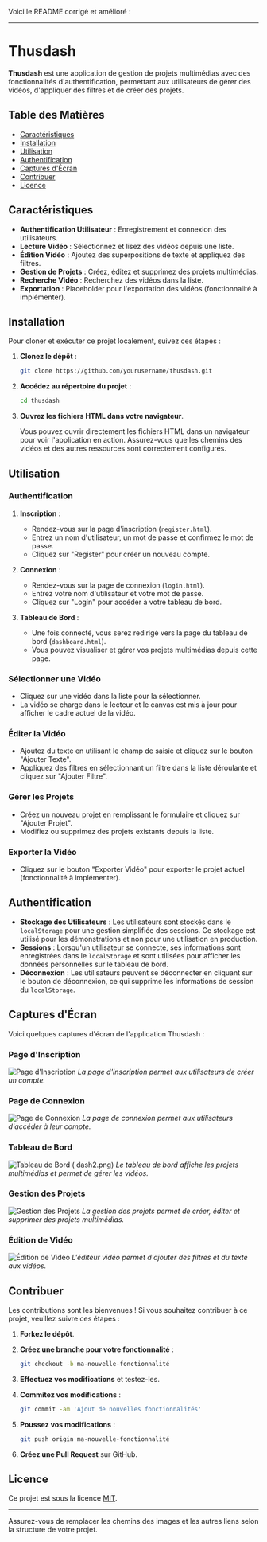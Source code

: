Voici le README corrigé et amélioré :

---

# Thusdash

**Thusdash** est une application de gestion de projets multimédias avec des fonctionnalités d'authentification, permettant aux utilisateurs de gérer des vidéos, d'appliquer des filtres et de créer des projets.

## Table des Matières

- [Caractéristiques](#caractéristiques)
- [Installation](#installation)
- [Utilisation](#utilisation)
- [Authentification](#authentification)
- [Captures d'Écran](#captures-décran)
- [Contribuer](#contribuer)
- [Licence](#licence)

## Caractéristiques

- **Authentification Utilisateur** : Enregistrement et connexion des utilisateurs.
- **Lecture Vidéo** : Sélectionnez et lisez des vidéos depuis une liste.
- **Édition Vidéo** : Ajoutez des superpositions de texte et appliquez des filtres.
- **Gestion de Projets** : Créez, éditez et supprimez des projets multimédias.
- **Recherche Vidéo** : Recherchez des vidéos dans la liste.
- **Exportation** : Placeholder pour l'exportation des vidéos (fonctionnalité à implémenter).

## Installation

Pour cloner et exécuter ce projet localement, suivez ces étapes :

1. **Clonez le dépôt** :

   ```bash
   git clone https://github.com/yourusername/thusdash.git
   ```

2. **Accédez au répertoire du projet** :

   ```bash
   cd thusdash
   ```

3. **Ouvrez les fichiers HTML dans votre navigateur**.

   Vous pouvez ouvrir directement les fichiers HTML dans un navigateur pour voir l'application en action. Assurez-vous que les chemins des vidéos et des autres ressources sont correctement configurés.

## Utilisation

### Authentification

1. **Inscription** :
   - Rendez-vous sur la page d'inscription (`register.html`).
   - Entrez un nom d'utilisateur, un mot de passe et confirmez le mot de passe.
   - Cliquez sur "Register" pour créer un nouveau compte.

2. **Connexion** :
   - Rendez-vous sur la page de connexion (`login.html`).
   - Entrez votre nom d'utilisateur et votre mot de passe.
   - Cliquez sur "Login" pour accéder à votre tableau de bord.

3. **Tableau de Bord** :
   - Une fois connecté, vous serez redirigé vers la page du tableau de bord (`dashboard.html`).
   - Vous pouvez visualiser et gérer vos projets multimédias depuis cette page.

### Sélectionner une Vidéo

- Cliquez sur une vidéo dans la liste pour la sélectionner.
- La vidéo se charge dans le lecteur et le canvas est mis à jour pour afficher le cadre actuel de la vidéo.

### Éditer la Vidéo

- Ajoutez du texte en utilisant le champ de saisie et cliquez sur le bouton "Ajouter Texte".
- Appliquez des filtres en sélectionnant un filtre dans la liste déroulante et cliquez sur "Ajouter Filtre".

### Gérer les Projets

- Créez un nouveau projet en remplissant le formulaire et cliquez sur "Ajouter Projet".
- Modifiez ou supprimez des projets existants depuis la liste.

### Exporter la Vidéo

- Cliquez sur le bouton "Exporter Vidéo" pour exporter le projet actuel (fonctionnalité à implémenter).

## Authentification

- **Stockage des Utilisateurs** : Les utilisateurs sont stockés dans le `localStorage` pour une gestion simplifiée des sessions. Ce stockage est utilisé pour les démonstrations et non pour une utilisation en production.
- **Sessions** : Lorsqu'un utilisateur se connecte, ses informations sont enregistrées dans le `localStorage` et sont utilisées pour afficher les données personnelles sur le tableau de bord.
- **Déconnexion** : Les utilisateurs peuvent se déconnecter en cliquant sur le bouton de déconnexion, ce qui supprime les informations de session du `localStorage`.

## Captures d'Écran

Voici quelques captures d'écran de l'application Thusdash :

### Page d'Inscription

![Page d'Inscription](./asset/register.png)
*La page d'inscription permet aux utilisateurs de créer un compte.*

### Page de Connexion

![Page de Connexion](./asset/login.png)
*La page de connexion permet aux utilisateurs d'accéder à leur compte.*

### Tableau de Bord

![Tableau de Bord](./asset/dash.png ) ( dash2.png)
*Le tableau de bord affiche les projets multimédias et permet de gérer les vidéos.*

### Gestion des Projets

![Gestion des Projets](./asset/crud.png)
*La gestion des projets permet de créer, éditer et supprimer des projets multimédias.*

### Édition de Vidéo

![Édition de Vidéo](./asset/video.png)
*L'éditeur vidéo permet d'ajouter des filtres et du texte aux vidéos.*

## Contribuer

Les contributions sont les bienvenues ! Si vous souhaitez contribuer à ce projet, veuillez suivre ces étapes :

1. **Forkez le dépôt**.
2. **Créez une branche pour votre fonctionnalité** :

   ```bash
   git checkout -b ma-nouvelle-fonctionnalité
   ```

3. **Effectuez vos modifications** et testez-les.
4. **Commitez vos modifications** :

   ```bash
   git commit -am 'Ajout de nouvelles fonctionnalités'
   ```

5. **Poussez vos modifications** :

   ```bash
   git push origin ma-nouvelle-fonctionnalité
   ```

6. **Créez une Pull Request** sur GitHub.

## Licence

Ce projet est sous la licence [MIT](LICENSE).

---

Assurez-vous de remplacer les chemins des images et les autres liens selon la structure de votre projet.